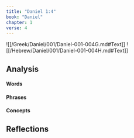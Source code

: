 ```yaml
---
title: "Daniel 1:4"
book: "Daniel"
chapter: 1
verse: 4
---
```

![[/Greek/Daniel/001/Daniel-001-004G.md#Text]]
![[/Hebrew/Daniel/001/Daniel-001-004H.md#Text]]

## Analysis

#### Words

#### Phrases

#### Concepts

## Reflections
